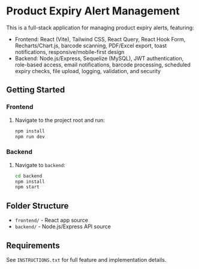 # Product Expiry Alert Management

This is a full-stack application for managing product expiry alerts, featuring:
- Frontend: React (Vite), Tailwind CSS, React Query, React Hook Form, Recharts/Chart.js, barcode scanning, PDF/Excel export, toast notifications, responsive/mobile-first design
- Backend: Node.js/Express, Sequelize (MySQL), JWT authentication, role-based access, email notifications, barcode processing, scheduled expiry checks, file upload, logging, validation, and security

## Getting Started

### Frontend
1. Navigate to the project root and run:
   ```sh
   npm install
   npm run dev
   ```

### Backend
1. Navigate to `backend`:
   ```sh
   cd backend
   npm install
   npm start
   ```

## Folder Structure
- `frontend/` - React app source
- `backend/` - Node.js/Express API source

## Requirements
See `INSTRUCTIONS.txt` for full feature and implementation details.
